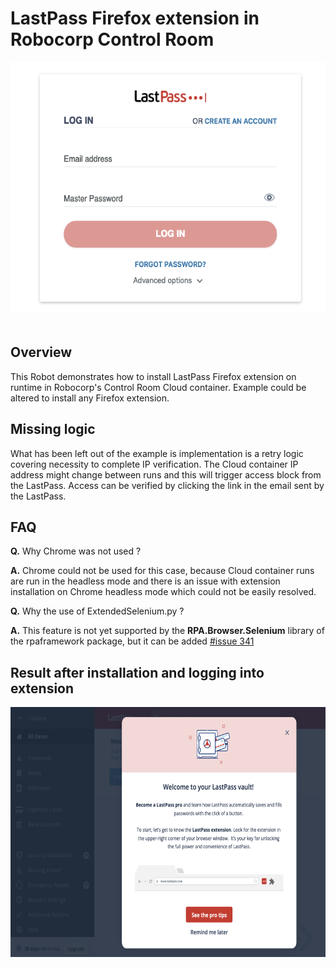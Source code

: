 # LastPass Firefox extension in Robocorp Control Room

<img src="images/pre_login.png" style="margin-bottom:20px;height:400px;">

## Overview

This Robot demonstrates how to install LastPass Firefox extension
on runtime in Robocorp's Control Room Cloud container. Example could
be altered to install any Firefox extension.

## Missing logic

What has been left out of the example is implementation is a retry logic
covering necessity to complete IP verification. The Cloud container IP
address might change between runs and this will trigger access block
from the LastPass. Access can be verified by clicking the link in the
email sent by the LastPass.

## FAQ

**Q.** Why Chrome was not used ?

**A.** Chrome could not be used for this case, because Cloud container runs
are run in the headless mode and there is an issue with extension
installation on Chrome headless mode which could not be easily resolved.

**Q.** Why the use of ExtendedSelenium.py ?

**A.** This feature is not yet supported by the **RPA.Browser.Selenium** library
of the rpaframework package, but it can be added [#issue 341](https://github.com/robocorp/rpaframework/issues/341)

## Result after installation and logging into extension

<img src="images/logged_in.png" style="margin-bottom:20px;height: 400px;">
